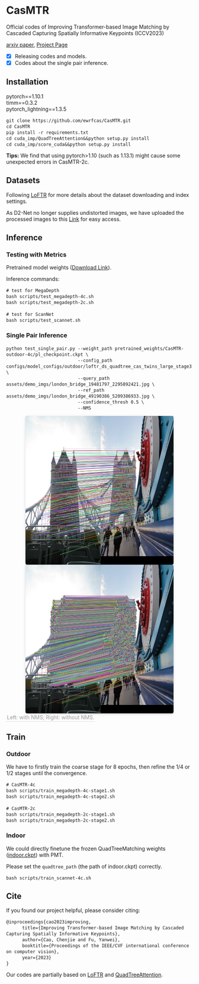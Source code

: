 # CasMTR
Official codes of Improving Transformer-based Image Matching by Cascaded Capturing Spatially Informative Keypoints (ICCV2023)

[arxiv paper](https://arxiv.org/abs/2303.02885),
[Project Page](https://ewrfcas.github.io/CasMTR)

- [x] Releasing codes and models.
- [x] Codes about the single pair inference.

## Installation

pytorch==1.10.1\
timm==0.3.2\
pytorch_lightning==1.3.5

```
git clone https://github.com/ewrfcas/CasMTR.git
cd CasMTR
pip install -r requirements.txt
cd cuda_imp/QuadTreeAttention&&python setup.py install
cd cuda_imp/score_cuda&&python setup.py install
```

**Tips:** We find that using pytorch>1.10 (such as 1.13.1) might cause some unexpected errors in CasMTR-2c.

## Datasets

Following [LoFTR](https://github.com/zju3dv/LoFTR/blob/master/docs/TRAINING.md) for more details about the dataset downloading and index settings.

As D2-Net no longer supplies undistorted images, we have uploaded the processed images to this [Link](https://huggingface.co/ewrfcas/CasMTR/resolve/main/Undistorted_SfM.tar) for easy access.

## Inference

### Testing with Metrics

Pretrained model weights ([Download Link](https://1drv.ms/f/s!AqmYPmoRZryegUHqGU4j5731ZUif?e=vgfdgW)).

Inference commands:

```
# test for MegaDepth
bash scripts/test_megadepth-4c.sh
bash scripts/test_megadepth-2c.sh

# test for ScanNet
bash scripts/test_scannet.sh
```

### Single Pair Inference

```
python test_single_pair.py --weight_path pretrained_weights/CasMTR-outdoor-4c/pl_checkpoint.ckpt \
                           --config_path configs/model_configs/outdoor/loftr_ds_quadtree_cas_twins_large_stage3.py \
                           --query_path assets/demo_imgs/london_bridge_19481797_2295892421.jpg \
                           --ref_path assets/demo_imgs/london_bridge_49190386_5209386933.jpg \
                           --confidence_thresh 0.5 \
                           --NMS
```

<div style="display:inline-block" align=center>
  <img style="border-radius: 0.3125em;
    box-shadow: 0 2px 4px 0 rgba(34,36,38,.12),0 2px 10px 0 rgba(34,36,38,.08);" 
    src="./assets/git_pictures/result_nms.jpg" width = "400" height = "400" alt="image1" align=center>
  <img style="border-radius: 0.3125em;
    box-shadow: 0 2px 4px 0 rgba(34,36,38,.12),0 2px 10px 0 rgba(34,36,38,.08);" 
    src="./assets/git_pictures/result_nonms.jpg" width = "400" height = "400" alt="image2" align=center>
</div>
<br>
<div style="color:orange; border-bottom: 1px solid #d9d9d9;
display: inline-block;
color: #999;
padding: 2px;" align=center>Left: with NMS; Right: without NMS.</div>

## Train

### Outdoor

We have to firstly train the coarse stage for 8 epochs, then refine the 1/4 or 1/2 stages until the convergence.

```
# CasMTR-4c
bash scripts/train_megadepth-4c-stage1.sh
bash scripts/train_megadepth-4c-stage2.sh

# CasMTR-2c
bash scripts/train_megadepth-2c-stage1.sh
bash scripts/train_megadepth-2c-stage2.sh
```

### Indoor

We could directly finetune the frozen QuadTreeMatching weights ([indoor.ckpt](https://drive.google.com/file/d/1pSK_8GP1WkqKL5m7J4aHvhFixdLP6Yfa/view)) with PMT.

Please set the ```quadtree_path``` (the path of indoor.ckpt) correctly.

```
bash scripts/train_scannet-4c.sh
```

## Cite

If you found our project helpful, please consider citing:

```
@inproceedings{cao2023improving,
      title={Improving Transformer-based Image Matching by Cascaded Capturing Spatially Informative Keypoints},
      author={Cao, Chenjie and Fu, Yanwei},
      booktitle={Proceedings of the IEEE/CVF international conference on computer vision},
      year={2023}
}
```

Our codes are partially based on [LoFTR](https://github.com/zju3dv/LoFTR) and [QuadTreeAttention](https://github.com/Tangshitao/QuadTreeAttention).

